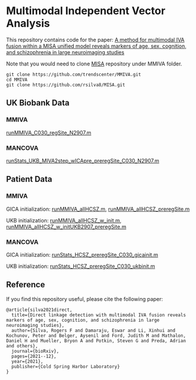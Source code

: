 # Multimodal Independent Vector Analysis

This repository contains code for the paper: [A method for multimodal IVA fusion within a MISA unified model reveals markers of age, sex, cognition, and schizophrenia in large neuroimaging studies](https://www.biorxiv.org/content/10.1101/2021.12.13.472507)

Note that you would need to clone [MISA](https://github.com/rsilva8/MISA.git) repository under MMIVA folder.

```
git clone https://github.com/trendscenter/MMIVA.git
cd MMIVA
git clone https://github.com/rsilva8/MISA.git
```

## UK Biobank Data
### MMIVA
  [runMMIVA_C030_regSite_N2907.m](/MMIVA/UKB/MMIVA/runMMIVA_C030_regSite_N2907.m)

### MANCOVA
  [runStats_UKB_MIVA2step_wICApre_preregSite_C030_N2907.m](/MMIVA/UKB/MANCOVA/runStats_UKB_MIVA2step_wICApre_preregSite_C030_N2907.m)

## Patient Data
### MMIVA
GICA initialization: 
  [runMMIVA_allHCSZ.m](/MMIVA/HCSZ/MMIVA/runMMIVA_allHCSZ.m),
  [runMMIVA_allHCSZ_preregSite.m](/MMIVA/HCSZ/MMIVA/runMMIVA_allHCSZ_preregSite.m)

UKB initialization:
  [runMMIVA_allHCSZ_w_init.m](/MMIVA/HCSZ/MMIVA/runMMIVA_allHCSZ_w_init.m),
  [runMMIVA_allHCSZ_w_initUKB2907_preregSite.m](/MMIVA/HCSZ/MMIVA/runMMIVA_allHCSZ_w_initUKB2907_preregSite.m)

### MANCOVA
GICA initialization: 
  [runStats_HCSZ_preregSite_C030_gicainit.m](/MMIVA/HCSZ/MANCOVA/runStats_HCSZ_preregSite_C030_gicainit.m)

UKB initialization: 
  [runStats_HCSZ_preregSite_C030_ukbinit.m](/MMIVA/HCSZ/MANCOVA/runStats_HCSZ_preregSite_C030_ukbinit.m)

## Reference
If you find this repository useful, please cite the following paper:
```
@article{silva2021direct,
  title={Direct linkage detection with multimodal IVA fusion reveals markers of age, sex, cognition, and schizophrenia in large neuroimaging studies},
  author={Silva, Rogers F and Damaraju, Eswar and Li, Xinhui and Kochunov, Peter and Belger, Aysenil and Ford, Judith M and Mathalon, Daniel H and Mueller, Bryon A and Potkin, Steven G and Preda, Adrian and others},
  journal={bioRxiv},
  pages={2021--12},
  year={2021},
  publisher={Cold Spring Harbor Laboratory}
}
```